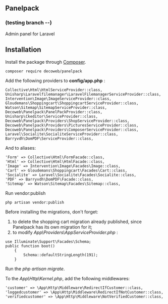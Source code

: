 ## Panelpack
### (testing branch --)

Admin panel for Laravel

## Installation

Install the package through [Composer](http://getcomposer.org/). 

    composer require decoweb/panelpack

Add the following providers to **config/app.php** :
```
Collective\Html\HtmlServiceProvider::class,
Unisharp\Laravelfilemanager\LaravelFilemanagerServiceProvider::class,
Intervention\Image\ImageServiceProvider::class,
Gloudemans\Shoppingcart\ShoppingcartServiceProvider::class,
Watson\Sitemap\SitemapServiceProvider::class,
Decoweb\Panelpack\PanelPackProvider::class,
Unisharp\Ckeditor\ServiceProvider::class,
Decoweb\Panelpack\Providers\ShopServiceProvider::class,
Decoweb\Panelpack\Providers\PicturesServiceProvider::class,
Decoweb\Panelpack\Providers\ComposerServiceProvider::class,
Laravel\Socialite\SocialiteServiceProvider::class,
Barryvdh\DomPDF\ServiceProvider::class,
```
And to aliases:
```
'Form' => Collective\Html\FormFacade::class,
'Html' => Collective\Html\HtmlFacade::class,
'Image' => Intervention\Image\Facades\Image::class,
'Cart' => Gloudemans\Shoppingcart\Facades\Cart::class,
'Socialite' => Laravel\Socialite\Facades\Socialite::class,
'PDF' => Barryvdh\DomPDF\Facade::class,
'Sitemap' => Watson\Sitemap\Facades\Sitemap::class,
```

Run vendor:publish
```
php artisan vendor:publish
```
Before installing the migrations, don't forget:
1) to delete the shopping cart migration already published, since Panelpack has its own migration for it;
2) to modify _App\Providers\AppServiceProvider.php_ :
```
use Illuminate\Support\Facades\Schema;
public function boot()
    {
        Schema::defaultStringLength(191);
    }
```
Run the _php artisan migrate_.

To the _App\Http\Kernel.php_, add the following middlewares:
```
'customer' => \App\Http\Middleware\RedirectIfCustomer::class,
'loggedcustomer' => \App\Http\Middleware\RedirectIfNotCustomer::class,
'verifiedcustomer' => \App\Http\Middleware\NotVerifiedCustomer::class,
```